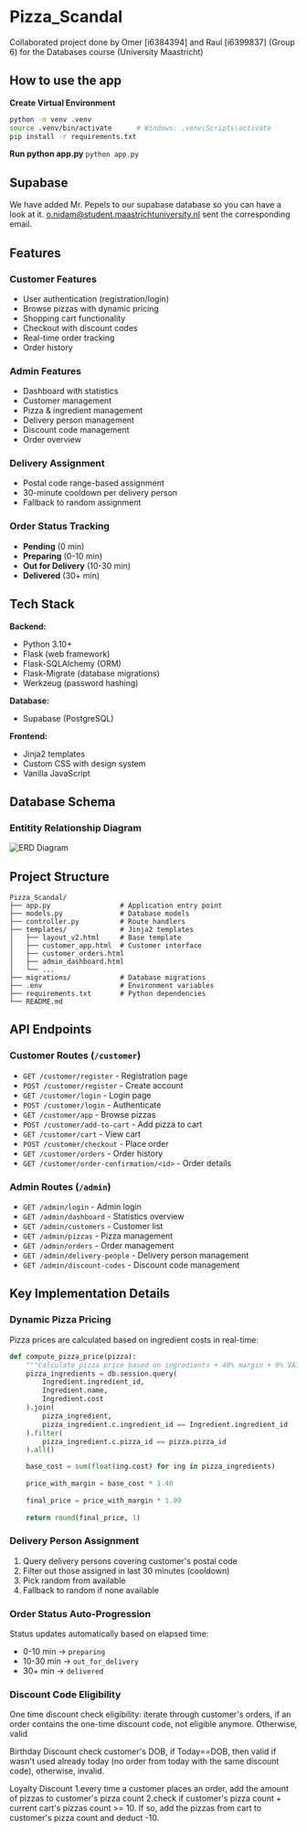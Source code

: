 # Pizza_Scandal
Collaborated project done by Omer [i6384394] and Raul [i6399837] (Group 6) for the Databases course (University Maastricht)


## How to use the app
**Create Virtual Environment**
```bash
python -m venv .venv
source .venv/bin/activate      # Windows: .venv\Scripts\activate
pip install -r requirements.txt
```

**Run python app.py**
`python app.py`

## Supabase 
We have added Mr. Pepels to our supabase database so you can have a look at it.
o.nidam@student.maastrichtuniversity.nl sent the corresponding email. 

## Features
 
### Customer Features
- User authentication (registration/login)
- Browse pizzas with dynamic pricing
- Shopping cart functionality
- Checkout with discount codes
- Real-time order tracking
- Order history
### Admin Features
- Dashboard with statistics
- Customer management
- Pizza & ingredient management
- Delivery person management
- Discount code management
- Order overview
### Delivery Assignment
- Postal code range-based assignment
- 30-minute cooldown per delivery person
- Fallback to random assignment
### Order Status Tracking
- **Pending** (0 min)
- **Preparing** (0-10 min)
- **Out for Delivery** (10-30 min)
- **Delivered** (30+ min)


## Tech Stack

**Backend:**
- Python 3.10+
- Flask (web framework)
- Flask-SQLAlchemy (ORM)
- Flask-Migrate (database migrations)
- Werkzeug (password hashing)

**Database:**
- Supabase (PostgreSQL)

**Frontend:**
- Jinja2 templates
- Custom CSS with design system
- Vanilla JavaScript

## Database Schema 

### Entitity Relationship Diagram

![ERD Diagram]()

## Project Structure

```
Pizza_Scandal/
├── app.py                 # Application entry point
├── models.py              # Database models
├── controller.py          # Route handlers
├── templates/             # Jinja2 templates
│   ├── layout_v2.html     # Base template
│   ├── customer_app.html  # Customer interface
│   ├── customer_orders.html
│   ├── admin_dashboard.html
│   └── ...
├── migrations/            # Database migrations
├── .env                   # Environment variables
├── requirements.txt       # Python dependencies
└── README.md
```

## API Endpoints

### Customer Routes (`/customer`)
- `GET /customer/register` - Registration page
- `POST /customer/register` - Create account
- `GET /customer/login` - Login page
- `POST /customer/login` - Authenticate
- `GET /customer/app` - Browse pizzas
- `POST /customer/add-to-cart` - Add pizza to cart
- `GET /customer/cart` - View cart
- `POST /customer/checkout` - Place order
- `GET /customer/orders` - Order history
- `GET /customer/order-confirmation/<id>` - Order details

### Admin Routes (`/admin`)
- `GET /admin/login` - Admin login
- `GET /admin/dashboard` - Statistics overview
- `GET /admin/customers` - Customer list
- `GET /admin/pizzas` - Pizza management
- `GET /admin/orders` - Order management
- `GET /admin/delivery-people` - Delivery person management
- `GET /admin/discount-codes` - Discount code management


## Key Implementation Details

### Dynamic Pizza Pricing
Pizza prices are calculated based on ingredient costs in real-time:
```python
def compute_pizza_price(pizza):
    """Calculate pizza price based on ingredients + 40% margin + 9% VAT"""
    pizza_ingredients = db.session.query(
        Ingredient.ingredient_id,
        Ingredient.name,
        Ingredient.cost
    ).join(
        pizza_ingredient,
        pizza_ingredient.c.ingredient_id == Ingredient.ingredient_id
    ).filter(
        pizza_ingredient.c.pizza_id == pizza.pizza_id
    ).all()

    base_cost = sum(float(ing.cost) for ing in pizza_ingredients) 
    
    price_with_margin = base_cost * 1.40
    
    final_price = price_with_margin * 1.09
    
    return round(final_price, 1)
```

### Delivery Person Assignment
1. Query delivery persons covering customer's postal code
2. Filter out those assigned in last 30 minutes (cooldown)
3. Pick random from available
4. Fallback to random if none available

### Order Status Auto-Progression
Status updates automatically based on elapsed time:
- 0-10 min → `preparing`
- 10-30 min → `out_for_delivery`
- 30+ min → `delivered`

### Discount Code Eligibility
One time discount
	check eligibility: iterate through customer's orders, if an order contains the one-time discount code, not eligible anymore. Otherwise, valid

Birthday Discount
	check customer's DOB, if Today==DOB, then valid if wasn't used already today (no order from today with the same discount code), otherwise, invalid.

Loyalty Discount 
	1.every time a customer places an order, add the amount of pizzas to customer's pizza count
	2.check if customer's pizza count + current cart's pizzas count >= 10. If so, add the pizzas from cart to customer's pizza count and deduct -10.

